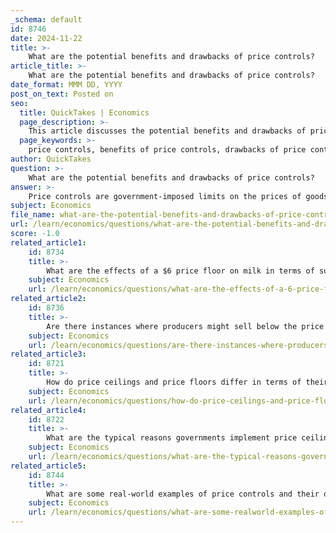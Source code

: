 ```yaml
---
_schema: default
id: 8746
date: 2024-11-22
title: >-
    What are the potential benefits and drawbacks of price controls?
article_title: >-
    What are the potential benefits and drawbacks of price controls?
date_format: MMM DD, YYYY
post_on_text: Posted on
seo:
  title: QuickTakes | Economics
  page_description: >-
    This article discusses the potential benefits and drawbacks of price controls, including their impact on affordability, consumer protection, market stability, shortages, black markets, and economic distortions.
  page_keywords: >-
    price controls, benefits of price controls, drawbacks of price controls, price ceilings, price floors, market stability, consumer protection, economic distortions, black markets, shortages, minimum wage laws, rent control, tobacco price floors, affordability, supply and demand
author: QuickTakes
question: >-
    What are the potential benefits and drawbacks of price controls?
answer: >-
    Price controls are government-imposed limits on the prices of goods and services, designed to make essential items more affordable and prevent price gouging. They can take the form of price ceilings (maximum prices) and price floors (minimum prices). While price controls can offer certain benefits, they also come with significant drawbacks and unintended consequences.\n\n### Potential Benefits of Price Controls\n\n1. **Affordability and Accessibility**: Price controls can help ensure that essential goods and services remain affordable, particularly during crises. For example, during the COVID-19 pandemic, price controls on items like masks and sanitizers prevented price gouging and made these essential products accessible to a broader population.\n\n2. **Consumer Protection**: By limiting prices, price controls can protect consumers from sudden price spikes, especially in markets where demand surges unexpectedly.\n\n3. **Market Stability**: Price controls can stabilize markets during periods of inflation or economic turmoil. For instance, during World War II, the U.S. government imposed price ceilings to control inflation, which aimed to stabilize the economy.\n\n4. **Support for Producers**: In some cases, price floors can help ensure that producers receive a minimum income, which can be crucial for industries like agriculture, where prices can fluctuate significantly.\n\n### Potential Drawbacks of Price Controls\n\n1. **Shortages**: Price ceilings set below the equilibrium price can lead to shortages, as suppliers may be unwilling to produce goods at lower prices. This was evident in the 1970s when price ceilings on gasoline led to long lines at gas stations.\n\n2. **Black Markets**: When legal prices are too low, black markets often emerge as consumers seek to purchase goods at higher prices. This can lead to illegal trading and undermine the intended benefits of price controls.\n\n3. **Reduced Quality**: Producers may cut corners to maintain profitability when prices are controlled, leading to a decline in the quality of goods and services. This can be particularly problematic in essential sectors like healthcare.\n\n4. **Economic Distortions**: Price controls can disrupt market equilibrium, leading to excess demand (in the case of price ceilings) or excess supply (in the case of price floors). This misallocation of resources can result in inefficiencies in the economy.\n\n5. **Decreased Investment**: Long-term price controls can deter investment in certain industries, as potential investors may perceive the controlled prices as limiting their potential returns.\n\n### Real-World Examples\n\n- **Rent Control**: Many cities implement rent control to keep housing affordable. However, this often leads to a shortage of available rental units and a decline in the quality of housing.\n  \n- **Minimum Wage Laws**: Setting a minimum wage can help ensure a living wage for workers, but if set too high, it can lead to unemployment as businesses may not be able to afford the increased labor costs.\n\n- **Tobacco Price Floors**: In New York City, the price floor on cigarettes was increased to reduce consumption and curb smoking rates, but it also led to increased black market activity.\n\n### Conclusion\n\nWhile price controls can provide short-term relief and protect consumers, they often lead to unintended economic consequences such as shortages, black markets, and reduced quality of goods and services. Policymakers must carefully consider these factors when implementing price controls to avoid disrupting market dynamics and creating further economic challenges.
subject: Economics
file_name: what-are-the-potential-benefits-and-drawbacks-of-price-controls.md
url: /learn/economics/questions/what-are-the-potential-benefits-and-drawbacks-of-price-controls
score: -1.0
related_article1:
    id: 8734
    title: >-
        What are the effects of a $6 price floor on milk in terms of supply and demand?
    subject: Economics
    url: /learn/economics/questions/what-are-the-effects-of-a-6-price-floor-on-milk-in-terms-of-supply-and-demand
related_article2:
    id: 8736
    title: >-
        Are there instances where producers might sell below the price floor?
    subject: Economics
    url: /learn/economics/questions/are-there-instances-where-producers-might-sell-below-the-price-floor
related_article3:
    id: 8721
    title: >-
        How do price ceilings and price floors differ in terms of their economic impact?
    subject: Economics
    url: /learn/economics/questions/how-do-price-ceilings-and-price-floors-differ-in-terms-of-their-economic-impact
related_article4:
    id: 8722
    title: >-
        What are the typical reasons governments implement price ceilings?
    subject: Economics
    url: /learn/economics/questions/what-are-the-typical-reasons-governments-implement-price-ceilings
related_article5:
    id: 8744
    title: >-
        What are some real-world examples of price controls and their outcomes?
    subject: Economics
    url: /learn/economics/questions/what-are-some-realworld-examples-of-price-controls-and-their-outcomes
---
```


&nbsp;